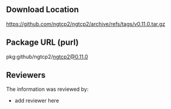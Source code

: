 ## Download Location

https://github.com/ngtcp2/ngtcp2/archive/refs/tags/v0.11.0.tar.gz

## Package URL (purl)

pkg:github/ngtcp2/ngtcp2@0.11.0

## Reviewers

The information was reviewed by:

* add reviewer here
